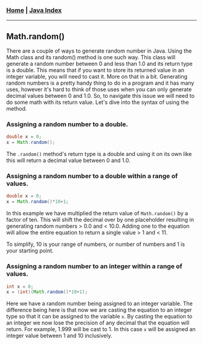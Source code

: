 <!---
layout: page
title: "Math.random"
permalink: https://Carreiroa.github.io/MathRandom/
--->

### [Home](/index) | [Java Index](./JavaIndex)

---

## Math.random()

There are a couple of ways to generate random number in Java. Using the Math class and its random() method is one such way. This class will generate a random number between 0 and less than 1.0 and its return type is a double. This means that if you want to store its returned value in an integer variable, you will need to cast it. More on that in a bit. Generating random numbers is a pretty handy thing to do in a program and it has many uses, however it's hard to think of those uses when you can only generate decimal values between 0 and 1.0. So, to navigate this issue we will need to do some math with its return value. Let's dive into the syntax of using the method.

### Assigning a random number to a double.

```java
double x = 0;
x = Math.random();
```

The ``.random()`` method's return type is a double and using it on its own like this will return a decimal value between 0 and 1.0.

### Assigning a random number to a double within a range of values.

```java
double x = 0;
x = Math.random()*10+1;
```

In this example we have multiplied the return value of ``Math.random()`` by a factor of ten. This will shift the decimal over by one placeholder resulting in generating random numbers > 0.0 and < 10.0. Adding one to the equation will allow the entire equation to return a single value > 1 and < 11.

To simplify, 10 is your range of numbers, or number of numbers and 1 is your starting point.

### Assigning a random number to an integer within a range of values.

```java
int x = 0;
x = (int)(Math.random()*10+1);
```

Here we have a random number being assigned to an integer variable. The difference being here is that now we are casting the equation to an integer type so that it can be assigned to the variable ``x``. By casting the equation to an integer we now lose the precision of any decimal that the equation will return. For example, 1.999 will be cast to 1. In this case ``x`` will be assigned an integer value between 1 and 10 inclusively.

